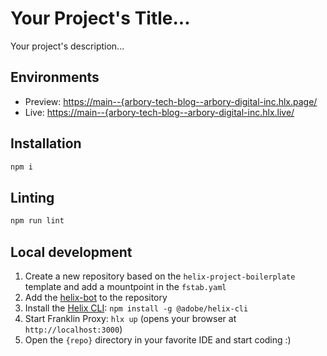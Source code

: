 # Your Project's Title...
Your project's description...

## Environments
- Preview: [https://main--{arbory-tech-blog--arbory-digital-inc.hlx.page/](https://main--arbory-tech-blog--arbory-digital-inc.hlx.page/)
- Live: [https://main--{arbory-tech-blog--arbory-digital-inc.hlx.live/](https://main--arbory-tech-blog--arbory-digital-inc.hlx.live/)

## Installation

```sh
npm i
```

## Linting

```sh
npm run lint
```

## Local development

1. Create a new repository based on the `helix-project-boilerplate` template and add a mountpoint in the `fstab.yaml`
1. Add the [helix-bot](https://github.com/apps/helix-bot) to the repository
1. Install the [Helix CLI](https://github.com/adobe/helix-cli): `npm install -g @adobe/helix-cli`
1. Start Franklin Proxy: `hlx up` (opens your browser at `http://localhost:3000`)
1. Open the `{repo}` directory in your favorite IDE and start coding :)
